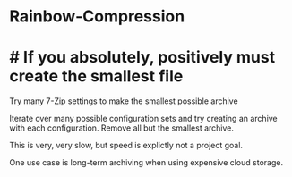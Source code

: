 # Rainbow-Compression
# # If you absolutely, positively must create the smallest file
Try many 7-Zip settings to make the smallest possible archive

Iterate over many possible configuration sets and try creating an archive with each configuration. Remove all but the smallest archive.

This is very, very slow, but speed is explictly not a project goal.

One use case is long-term archiving when using expensive cloud storage.
